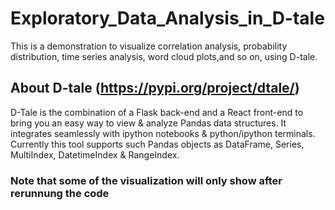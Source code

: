 # Exploratory_Data_Analysis_in_D-tale
This is a demonstration to visualize correlation analysis, probability distribution, time series analysis, word cloud plots,and so on, using D-tale.  

## About D-tale (https://pypi.org/project/dtale/)
D-Tale is the combination of a Flask back-end and a React front-end to bring you an easy way to view & analyze Pandas data structures. It integrates seamlessly with ipython notebooks & python/ipython terminals. Currently this tool supports such Pandas objects as DataFrame, Series, MultiIndex, DatetimeIndex & RangeIndex.

### Note that some of the visualization will only show after rerunnung the code
